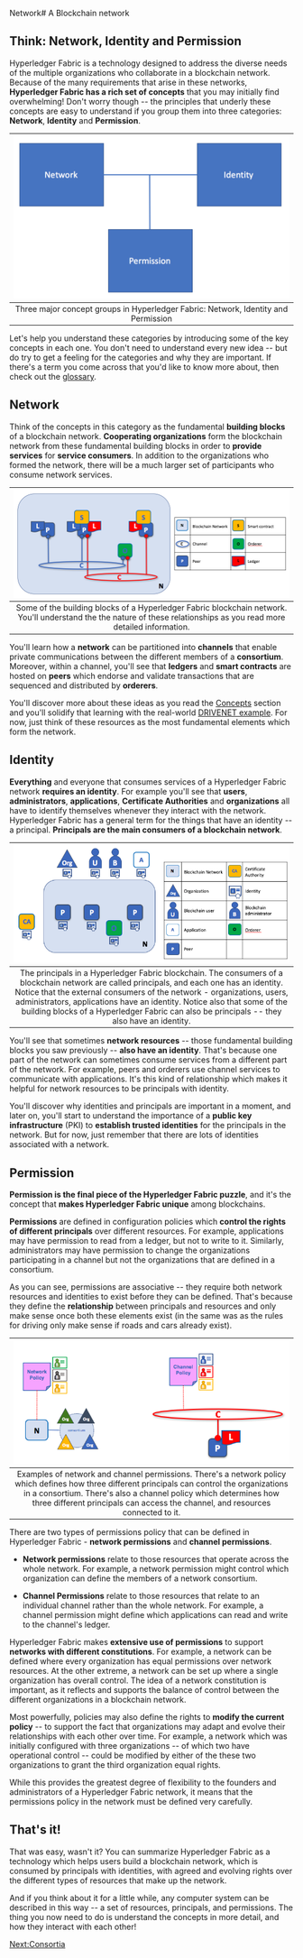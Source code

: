 Network# A Blockchain network

## Think: Network, Identity and Permission

Hyperledger Fabric is a technology designed to address the diverse needs of the multiple organizations who collaborate in a blockchain network. Because of the many requirements that arise in these networks, **Hyperledger Fabric has a rich set of concepts** that you may initially find overwhelming! Don't worry though -- the principles that underly these concepts are easy to understand if you group them into three categories: **Network**, **Identity** and **Permission**.

| ![NetworkElements](./Network.diagram.1.png) |
| :---: |
| Three major concept groups in Hyperledger Fabric: Network, Identity and Permission |

Let's help you understand these categories by introducing some of the key concepts in each one. You don't need to understand every new idea -- but do try to get a feeling for the categories and why they are important.  If there's a term you come across that you'd like to know more about, then check out the [glossary](../).

## Network

Think of the concepts in this category as the fundamental **building blocks** of a blockchain network. **Cooperating organizations** form the blockchain network from these fundamental building blocks in order to **provide services** for **service consumers**. In addition to the organizations who formed the network, there will be a much larger set of participants who consume network services.

|![NetworkResources](./Network.diagram.2.png)|
| :---: |
| Some of the building blocks of a Hyperledger Fabric blockchain network. You'll understand the the nature of these relationships as you read more detailed information.|

You'll learn how a **network** can be partitioned into **channels** that enable private communications between the different members of a **consortium**. Moreover, within a channel, you'll see that **ledgers** and **smart contracts** are hosted on **peers** which endorse and validate transactions that are sequenced and distributed by **orderers**.

You'll discover more about these ideas as you read the [Concepts](./KeyConcepts.md) section and you'll solidify that learning with the real-world [DRIVENET example](../HowOrganized/DriveNetSample.md). For now, just think of these resources as the most fundamental elements which form the network.

## Identity

**Everything** and everyone that consumes services of a Hyperledger Fabric network **requires an identity**. For example you'll see that **users**, **administrators**, **applications**, **Certificate Authorities** and **organizations** all have to identify themselves whenever they interact with the network. Hyperledger Fabric has a general term for the things that have an identity -- a principal. **Principals are the main consumers of a blockchain network**.

| ![NetworkPrincipals2](./Network.diagram.4.png) |
| :---: |
| The principals in a Hyperledger Fabric blockchain. The consumers of a blockchain network are called principals, and each one has an identity. Notice that the external consumers of the network - organizations, users, administrators, applications have an identity. Notice also that some of the building blocks of a Hyperledger Fabric can also be principals -- they also have an identity. |

You'll see that sometimes **network resources** -- those fundamental building blocks you saw previously -- **also have an identity**. That's because one part of the network can sometimes consume services from a different part of the network. For example, peers and orderers use channel services to communicate with applications. It's this kind of relationship which makes it helpful for network resources to be principals with identity.

You'll discover why identities and principals are important in a moment, and later on, you'll start to understand the importance of a **public key infrastructure** (PKI) to **establish trusted identities** for the principals in the network. But for now, just remember that there are lots of identities associated with a network.

## Permission

**Permission is the final piece of the Hyperledger Fabric puzzle**, and it's the concept that **makes Hyperledger Fabric unique** among blockchains.   

**Permissions** are defined in configuration policies which **control the rights of different principals** over different resources. For example, applications may have permission to read from a ledger, but not to write to it. Similarly, administrators may have permission to change the organizations participating in a channel but not the organizations that are defined in a consortium.

As you can see, permissions are associative -- they require both network resources and identities to exist before they can be defined. That's because they define the **relationship** between principals and resources and only make sense once both these elements exist (in the same was as the rules for driving only make sense if roads and cars already exist).

|![NetworkChannelPermissions](./Network.diagram.5.png)
| :---: |
| Examples of network and channel permissions. There's a network policy which defines how three different principals can control the organizations in a consortium. There's also a channel policy which determines how three different principals can access the channel, and resources connected to it.|

There are two types of permissions policy that can be defined in Hyperledger Fabric - **network permissions** and **channel permissions**.  

* **Network permissions** relate to those resources that operate across the whole network. For example, a network permission might control which organization can define the members of a network consortium.

* **Channel Permissions** relate to those resources that relate to an individual channel rather than the whole network. For example, a channel permission might define which applications can read and write to the channel's ledger.

Hyperledger Fabric makes **extensive use of permissions** to support **networks with different constitutions**. For example, a network can be defined where every organization has equal permissions over network resources. At the other extreme, a network can be set up where a single organization has overall control. The idea of a network constitution is important, as it reflects and supports the balance of control between the different organizations in a blockchain network.

Most powerfully, policies may also define the rights to **modify the current policy** -- to support the fact that organizations may adapt and evolve their relationships with each other over time. For example, a network which was initially configured with three organizations -- of which two have operational control -- could be modified by either of the these two organizations to grant the third organization equal rights.

While this provides the greatest degree of flexibility to the founders and administrators of a Hyperledger Fabric network, it means that the permissions policy in the network must be defined very carefully.

## That's it!

That was easy, wasn't it? You can summarize Hyperledger Fabric as a technology which helps users build a blockchain network, which is consumed by principals with identities, with agreed and evolving rights over the different types of resources that make up the network.

And if you think about it for a little while, any computer system can be described in this way -- a set of resources, principals, and permissions. The thing you now need to do is understand the concepts in more detail, and how they interact with each other!

[Next:Consortia](./Consortia.md)
